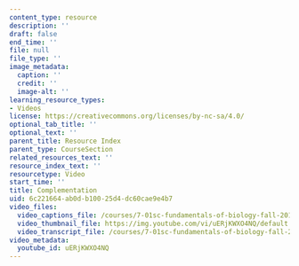 ```yaml
---
content_type: resource
description: ''
draft: false
end_time: ''
file: null
file_type: ''
image_metadata:
  caption: ''
  credit: ''
  image-alt: ''
learning_resource_types:
- Videos
license: https://creativecommons.org/licenses/by-nc-sa/4.0/
optional_tab_title: ''
optional_text: ''
parent_title: Resource Index
parent_type: CourseSection
related_resources_text: ''
resource_index_text: ''
resourcetype: Video
start_time: ''
title: Complementation
uid: 6c221664-ab0d-b100-25d4-dc60cae9e4b7
video_files:
  video_captions_file: /courses/7-01sc-fundamentals-of-biology-fall-2011/cb87a237e686564cbd1e1d5284deea1f_uERjKWXO4NQ.vtt
  video_thumbnail_file: https://img.youtube.com/vi/uERjKWXO4NQ/default.jpg
  video_transcript_file: /courses/7-01sc-fundamentals-of-biology-fall-2011/a89d18c40b8b8f947c96ca6de1cb1faf_uERjKWXO4NQ.pdf
video_metadata:
  youtube_id: uERjKWXO4NQ
---
```

